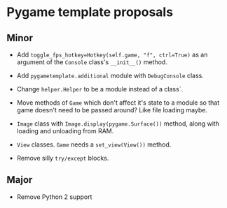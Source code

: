 # Pygame template proposals

## Minor

* Add `toggle_fps_hotkey=Hotkey(self.game, "f", ctrl=True)`
as an argument of the `Console` class's `__init__()` method.

* Add `pygametemplate.additional` module with `DebugConsole` class.

* Change `helper.Helper` to be a module instead of a class`.

* Move methods of `Game` which don't affect it's state to a module
so that game doesn't need to be passed around? Like file loading maybe.

* `Image` class with `Image.display(pygame.Surface())` method,
along with loading and unloading from RAM.

* `View` classes. `Game` needs a `set_view(View())` method.

* Remove silly `try/except` blocks.

## Major

* Remove Python 2 support
